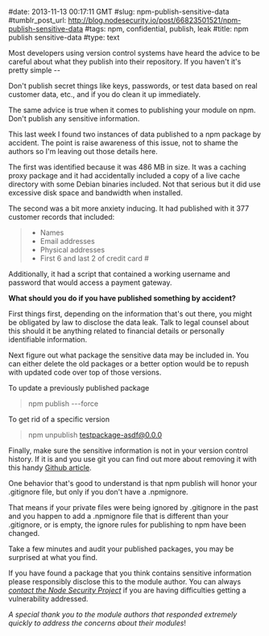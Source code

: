#date: 2013-11-13 00:17:11 GMT
#slug: npm-publish-sensitive-data
#tumblr_post_url: http://blog.nodesecurity.io/post/66823501521/npm-publish-sensitive-data
#tags: npm, confidential, publish, leak
#title: npm publish sensitive-data
#type: text

Most developers using version control systems have heard the advice to be careful about what they publish into their repository. If you haven't it's pretty simple --

Don't publish secret things like keys, passwords, or test data based on real customer data, etc., and if you do clean it up immediately.

The same advice is true when it comes to publishing your module on npm. Don't publish any sensitive information.  
  
This last week I found two instances of data published to a npm package by accident. The point is raise awareness of this issue, not to shame the authors so I'm leaving out those details here.  
  
The first was identified because it was 486 MB in size. It was a caching proxy package and it had accidentally included a copy of a live cache directory with some Debian binaries included. Not that serious but it did use excessive disk space and bandwidth when installed.  
  
The second was a bit more anxiety inducing. It had published with it 377 customer records that included:

> - Names  
> - Email addresses  
> - Physical addresses  
> - First 6 and last 2 of credit card \#
> 

Additionally, it had a script that contained a working username and password that would access a payment gateway.  
  
**What should you do if you have published something by accident?**  
  
First things first, depending on the information that's out there, you might be obligated by law to disclose the data leak. Talk to legal counsel about this should it be anything related to financial details or personally identifiable information.  
  
Next figure out what package the sensitive data may be included in. You can either delete the old packages or a better option would be to repush with updated code over top of those versions.  
  
To update a previously published package

> npm publish ---force
> 

  
To get rid of a specific version

> npm unpublish testpackage-asdf@0.0.0
> 

Finally, make sure the sensitive information is not in your version control history. If it is and you use git you can find out more about removing it with this handy [Github article][0].  
  
One behavior that's good to understand is that npm publish will honor your .gitignore file, but only if you don't have a .npmignore.   
  
That means if your private files were being ignored by .gitignore in the past and you happen to add a .npmignore file that is different than your .gitignore, or is empty, the ignore rules for publishing to npm have been changed.  
  
Take a few minutes and audit your published packages, you may be surprised at what you find.  
  
If you have found a package that you think contains sensitive information please responsibly disclose this to the module author. You can always [_contact the Node Security Project_][1] if you are having difficulties getting a vulnerability addressed.  
  

_A special thank you to the module authors that responded extremely quickly to address the concerns about their modules_!

[0]: https://help.github.com/articles/remove-sensitive-data
[1]: mailto:contact@liftsecurity.io?subject=Node%20Security%20Project%20